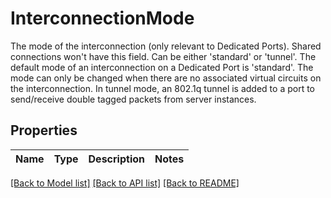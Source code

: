 # InterconnectionMode

The mode of the interconnection (only relevant to Dedicated Ports). Shared connections won't have this field. Can be either 'standard' or 'tunnel'.   The default mode of an interconnection on a Dedicated Port is 'standard'. The mode can only be changed when there are no associated virtual circuits on the interconnection.   In tunnel mode, an 802.1q tunnel is added to a port to send/receive double tagged packets from server instances.

## Properties

Name | Type | Description | Notes
------------ | ------------- | ------------- | -------------

[[Back to Model list]](../README.md#documentation-for-models) [[Back to API list]](../README.md#documentation-for-api-endpoints) [[Back to README]](../README.md)


